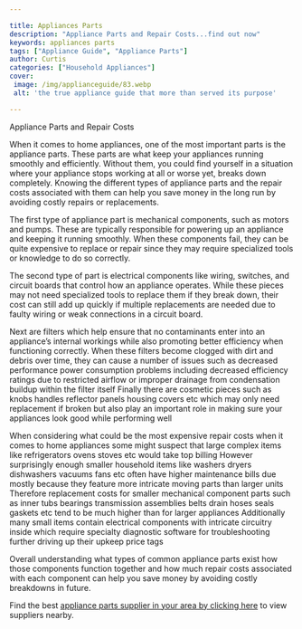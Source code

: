 ```yaml
---

title: Appliances Parts
description: "Appliance Parts and Repair Costs...find out now"
keywords: appliances parts
tags: ["Appliance Guide", "Appliance Parts"]
author: Curtis
categories: ["Household Appliances"]
cover: 
 image: /img/applianceguide/83.webp
 alt: 'the true appliance guide that more than served its purpose'

---
```


Appliance Parts and Repair Costs

When it comes to home appliances, one of the most important parts is the appliance parts. These parts are what keep your appliances running smoothly and efficiently. Without them, you could find yourself in a situation where your appliance stops working at all or worse yet, breaks down completely. Knowing the different types of appliance parts and the repair costs associated with them can help you save money in the long run by avoiding costly repairs or replacements.

The first type of appliance part is mechanical components, such as motors and pumps. These are typically responsible for powering up an appliance and keeping it running smoothly. When these components fail, they can be quite expensive to replace or repair since they may require specialized tools or knowledge to do so correctly.

The second type of part is electrical components like wiring, switches, and circuit boards that control how an appliance operates. While these pieces may not need specialized tools to replace them if they break down, their cost can still add up quickly if multiple replacements are needed due to faulty wiring or weak connections in a circuit board. 

Next are filters which help ensure that no contaminants enter into an appliance’s internal workings while also promoting better efficiency when functioning correctly. When these filters become clogged with dirt and debris over time, they can cause a number of issues such as decreased performance power consumption problems including decreased efficiency ratings due to restricted airflow or improper drainage from condensation buildup within the filter itself Finally there are cosmetic pieces such as knobs handles reflector panels housing covers etc which may only need replacement if broken but also play an important role in making sure your appliances look good while performing well 

When considering what could be the most expensive repair costs when it comes to home appliances some might suspect that large complex items like refrigerators ovens stoves etc would take top billing However surprisingly enough smaller household items like washers dryers dishwashers vacuums fans etc often have higher maintenance bills due mostly because they feature more intricate moving parts than larger units Therefore replacement costs for smaller mechanical component parts such as inner tubs bearings transmission assemblies belts drain hoses seals gaskets etc tend to be much higher than for larger appliances Additionally many small items contain electrical components with intricate circuitry inside which require specialty diagnostic software for troubleshooting further driving up their upkeep price tags 

Overall understanding what types of common appliance parts exist how those components function together and how much repair costs associated with each component can help you save money by avoiding costly breakdowns in future.

Find the best <a href="/pages/appliance-parts-suppliers/">appliance parts supplier in your area by clicking here</a> to view suppliers nearby.
